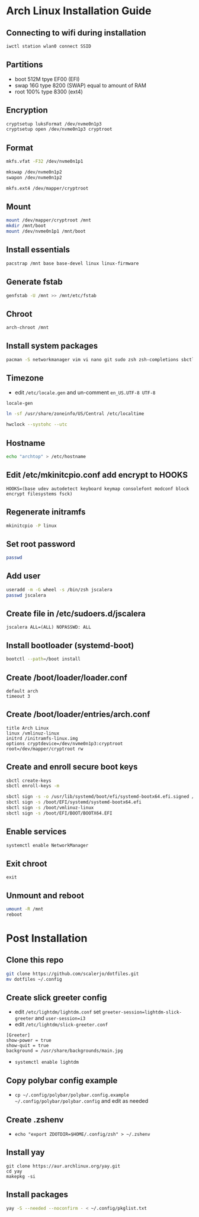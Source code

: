 # Arch Linux Installation Guide

## Connecting to wifi during installation
```bash
iwctl station wlan0 connect SSID
```

## Partitions
- boot 512M tpye EF00 (EFI)
- swap 16G type 8200 (SWAP) equal to amount of RAM
- root 100% type 8300 (ext4)

## Encryption
```bash
cryptsetup luksFormat /dev/nvme0n1p3
cryptsetup open /dev/nvme0n1p3 cryptroot
```

## Format
```bash
mkfs.vfat -F32 /dev/nvme0n1p1

mkswap /dev/nvme0n1p2
swapon /dev/nvme0n1p2

mkfs.ext4 /dev/mapper/cryptroot
```

## Mount
```bash
mount /dev/mapper/cryptroot /mnt
mkdir /mnt/boot
mount /dev/nvme0n1p1 /mnt/boot
```

## Install essentials
```bash
pacstrap /mnt base base-devel linux linux-firmware
```

## Generate fstab
```bash
genfstab -U /mnt >> /mnt/etc/fstab
```

## Chroot
```bash
arch-chroot /mnt
```

## Install system packages
```bash
pacman -S networkmanager vim vi nano git sudo zsh zsh-completions sbctl
```

## Timezone
- edit `/etc/locale.gen` and un-comment `en_US.UTF-8 UTF-8`
```bash
locale-gen

ln -sf /usr/share/zoneinfo/US/Central /etc/localtime

hwclock --systohc --utc
```

## Hostname
```bash
echo "archtop" > /etc/hostname
```

## Edit /etc/mkinitcpio.conf add encrypt to HOOKS
```
HOOKS=(base udev autodetect keyboard keymap consolefont modconf block encrypt filesystems fsck)
```

## Regenerate initramfs
```bash
mkinitcpio -P linux
```

## Set root password
```bash
passwd
```

## Add user
```bash
useradd -m -G wheel -s /bin/zsh jscalera
passwd jscalera
```

## Create file in /etc/sudoers.d/jscalera
```
jscalera ALL=(ALL) NOPASSWD: ALL
```

## Install bootloader (systemd-boot)
```bash
bootctl --path=/boot install
```

## Create /boot/loader/loader.conf
```
default arch
timeout 3
```

## Create /boot/loader/entries/arch.conf
```
title Arch Linux
linux /vmlinuz-linux
initrd /initramfs-linux.img
options cryptdevice=/dev/nvme0n1p3:cryptroot root=/dev/mapper/cryptroot rw
```

## Create and enroll secure boot keys
```bash
sbctl create-keys
sbctl enroll-keys -m

sbctl sign -s -o /usr/lib/systemd/boot/efi/systemd-bootx64.efi.signed /usr/lib/systemd/boot/efi/systemd-bootx64.efi
sbctl sign -s /boot/EFI/systemd/systemd-bootx64.efi
sbctl sign -s /boot/vmlinuz-linux
sbctl sign -s /boot/EFI/BOOT/BOOTX64.EFI
```

## Enable services
```bash
systemctl enable NetworkManager
```

## Exit chroot
```basb
exit
```

## Unmount and reboot
```bash
umount -R /mnt
reboot
```

# Post Installation

## Clone this repo
```bash
git clone https://github.com/scalerjo/dotfiles.git
mv dotfiles ~/.config
```

## Create slick greeter config
- edit `/etc/lightdm/lightdm.conf` set `greeter-session=lightdm-slick-greeter` and `user-session=i3`
- edit `/etc/lightdm/slick-greeter.conf`
```
[Greeter]
show-power = true
show-quit = true
background = /usr/share/backgrounds/main.jpg
```
- `systemctl enable lightdm`

## Copy polybar config example
- `cp ~/.config/polybar/polybar.config.example ~/.config/polybar/polybar.config` and edit as needed

## Create .zshenv
- `echo "export ZDOTDIR=$HOME/.config/zsh" > ~/.zshenv`

## Install yay
```base
git clone https://aur.archlinux.org/yay.git
cd yay
makepkg -si
```

## Install packages
```bash
yay -S --needed --noconfirm - < ~/.config/pkglist.txt
```


